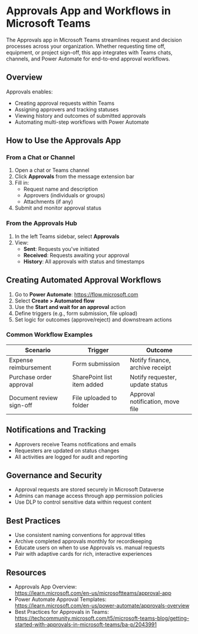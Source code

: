 # Approvals App and Workflows in Microsoft Teams

The Approvals app in Microsoft Teams streamlines request and decision processes across your organization. Whether requesting time off, equipment, or project sign-off, this app integrates with Teams chats, channels, and Power Automate for end-to-end approval workflows.

## Overview

Approvals enables:

- Creating approval requests within Teams
- Assigning approvers and tracking statuses
- Viewing history and outcomes of submitted approvals
- Automating multi-step workflows with Power Automate

## How to Use the Approvals App

### From a Chat or Channel

1. Open a chat or Teams channel
2. Click **Approvals** from the message extension bar
3. Fill in:
   - Request name and description
   - Approvers (individuals or groups)
   - Attachments (if any)
4. Submit and monitor approval status

### From the Approvals Hub

1. In the left Teams sidebar, select **Approvals**
2. View:
   - **Sent**: Requests you've initiated
   - **Received**: Requests awaiting your approval
   - **History**: All approvals with status and timestamps

## Creating Automated Approval Workflows

1. Go to **Power Automate**: https://flow.microsoft.com
2. Select **Create > Automated flow**
3. Use the **Start and wait for an approval** action
4. Define triggers (e.g., form submission, file upload)
5. Set logic for outcomes (approve/reject) and downstream actions

### Common Workflow Examples

| Scenario                      | Trigger                     | Outcome                           |
|-------------------------------|-----------------------------|------------------------------------|
| Expense reimbursement         | Form submission             | Notify finance, archive receipt   |
| Purchase order approval       | SharePoint list item added  | Notify requester, update status   |
| Document review sign-off      | File uploaded to folder     | Approval notification, move file  |

## Notifications and Tracking

- Approvers receive Teams notifications and emails
- Requesters are updated on status changes
- All activities are logged for audit and reporting

## Governance and Security

- Approval requests are stored securely in Microsoft Dataverse
- Admins can manage access through app permission policies
- Use DLP to control sensitive data within request content

## Best Practices

- Use consistent naming conventions for approval titles
- Archive completed approvals monthly for recordkeeping
- Educate users on when to use Approvals vs. manual requests
- Pair with adaptive cards for rich, interactive experiences

## Resources

- Approvals App Overview:  
  https://learn.microsoft.com/en-us/microsoftteams/approval-app
- Power Automate Approval Templates:  
  https://learn.microsoft.com/en-us/power-automate/approvals-overview
- Best Practices for Approvals in Teams:  
  https://techcommunity.microsoft.com/t5/microsoft-teams-blog/getting-started-with-approvals-in-microsoft-teams/ba-p/2043991
